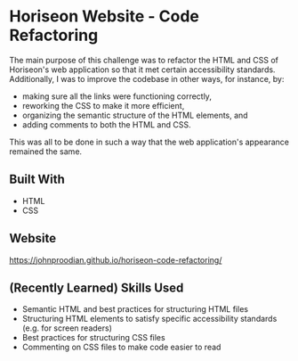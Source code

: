 # Horiseon Website - Code Refactoring

The main purpose of this challenge was to refactor the HTML and CSS of Horiseon's web application so that it met certain accessibility standards. Additionally, I was to improve the codebase in other ways, for instance, by:

* making sure all the links were functioning correctly,
* reworking the CSS to make it more efficient, 
* organizing the semantic structure of the HTML elements, and
* adding comments to both the HTML and CSS.

This was all to be done in such a way that the web application's appearance remained the same.

## Built With
* HTML
* CSS

## Website
https://johnproodian.github.io/horiseon-code-refactoring/

## (Recently Learned) Skills Used
* Semantic HTML and best practices for structuring HTML files
* Structuring HTML elements to satisfy specific accessibility standards (e.g. for screen readers)
* Best practices for structuring CSS files
* Commenting on CSS files to make code easier to read
